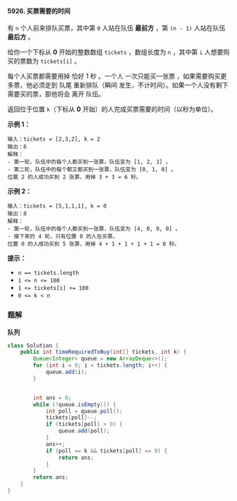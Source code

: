 #### 5926. 买票需要的时间

有 `n` 个人前来排队买票，其中第 `0` 人站在队伍 **最前方** ，第 `(n - 1)` 人站在队伍 **最后方** 。

给你一个下标从 **0** 开始的整数数组 `tickets` ，数组长度为 `n` ，其中第 `i` 人想要购买的票数为 `tickets[i]` 。

每个人买票都需要用掉 恰好 1 秒 。一个人 一次只能买一张票 ，如果需要购买更多票，他必须走到  队尾 重新排队（瞬间 发生，不计时间）。如果一个人没有剩下需要买的票，那他将会 离开 队伍。

返回位于位置 `k`（下标从 **0** 开始）的人完成买票需要的时间（以秒为单位）。

**示例 1：**

```shell
输入：tickets = [2,3,2], k = 2
输出：6
解释： 
- 第一轮，队伍中的每个人都买到一张票，队伍变为 [1, 2, 1] 。
- 第二轮，队伍中的每个都又都买到一张票，队伍变为 [0, 1, 0] 。
位置 2 的人成功买到 2 张票，用掉 3 + 3 = 6 秒。
```

**示例 2：**

```shell
输入：tickets = [5,1,1,1], k = 0
输出：8
解释：
- 第一轮，队伍中的每个人都买到一张票，队伍变为 [4, 0, 0, 0] 。
- 接下来的 4 轮，只有位置 0 的人在买票。
位置 0 的人成功买到 5 张票，用掉 4 + 1 + 1 + 1 + 1 = 8 秒。
```

**提示：**

- `n == tickets.length`
- `1 <= n <= 100`
- `1 <= tickets[i] <= 100`
- `0 <= k < n`

### 题解

**队列**

```java
class Solution {
    public int timeRequiredToBuy(int[] tickets, int k) {
        Queue<Integer> queue = new ArrayDeque<>();
        for (int i = 0; i < tickets.length; i++) {
            queue.add(i);
        }


        int ans = 0;
        while (!queue.isEmpty()) {
            int poll = queue.poll();
            tickets[poll]--;
            if (tickets[poll] > 0) {
                queue.add(poll);
            }
            ans++;
            if (poll == k && tickets[poll] == 0) {
                return ans;
            }
        }
        return ans;
    }
}
```

